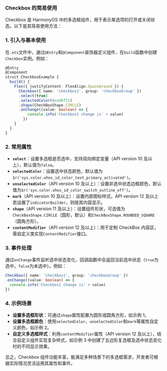 ### Checkbox 的简易使用

Checkbox 是 HarmonyOS 中的多选框组件，用于表示某选项的打开或关闭状态。以下是其简易使用方法：

### 1. 引入与基本使用

在`.ets`文件中，通过`@Entry`和`@Component`装饰器定义组件，在`build`函数中创建`Checkbox`实例。例如：

```typescript
@Entry
@Component
struct CheckboxExample {
  build() {
    Flex({ justifyContent: FlexAlign.SpaceAround }) {
      Checkbox({ name: 'checkbox1', group: 'checkboxGroup' })
      .select(true)
      .selectedColor(0xed6f21)
      .shape(CheckBoxShape.CIRCLE)
      .onChange((value: boolean) => {
          console.info('Checkbox1 change is' + value)
        })
    }
  }
}
```

### 2. 常用属性

- **`select`**：设置多选框是否选中，支持双向绑定变量（API version 10 及以上），默认值为`false`。
- **`selectedColor`**：设置选中状态颜色，默认值为`$r('sys.color.ohos_id_color_text_primary_activated')`。
- **`unselectedColor`**（API version 10 及以上）：设置非选中状态边框颜色，默认值为`$r('sys.color.ohos_id_color_switch_outline_off')`。
- **`mark`**（API version 10 及以上）：设置内部图标样式，API version 12 及以上若设置了`indicatorBuilder`，则按其内容显示。
- **`shape`**（API version 11 及以上）：设置组件形状，可选值为`CheckBoxShape.CIRCLE`（圆形，默认）和`CheckBoxShape.ROUNDED_SQUARE`（圆角方形）。
- **`contentModifier`**（API version 12 及以上）：用于定制 CheckBox 内容区，需自定义类实现`ContentModifier`接口。

### 3. 事件处理

通过`onChange`事件监听选中状态变化，回调函数中会返回当前选中状态（`true`为选中，`false`为未选中）。例如：

```typescript
Checkbox({ name: 'checkbox1', group: 'checkboxGroup' })
.onChange((value: boolean) => {
  console.info('Checkbox1 change is' + value)
})
```

### 4. 示例场景

- **设置多选框形状**：可通过`shape`属性配置为圆形或圆角方形，如示例 1。
- **设置多选框颜色**：使用`selectedColor`、`unselectedColor`和`mark`等属性自定义颜色，如示例 2。
- **自定义多选框样式**：利用`contentModifier`属性（API version 12 及以上），结合自定义组件实现复杂样式，如示例 3 中创建了五边形复选框及选中状态变化时的不同显示效果。

总之，Checkbox 组件功能丰富，能满足多种场景下的多选框需求，开发者可根据实际情况灵活运用其属性和事件。